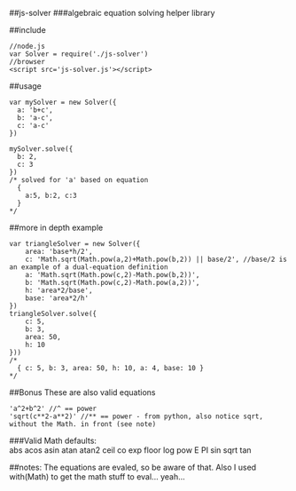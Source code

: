 ##js-solver
###algebraic equation solving helper library

##include
<pre><code>//node.js
var Solver = require('./js-solver')
//browser
&lt;script src='js-solver.js'>&lt;/script>
</code></pre>


##usage
<pre><code>var mySolver = new Solver({
  a: 'b+c',
  b: 'a-c',
  c: 'a-c'
})

mySolver.solve({
  b: 2,
  c: 3
})
/* solved for 'a' based on equation
  {
    a:5, b:2, c:3
  }
*/
</code></pre>

##more in depth example
<pre><code>var triangleSolver = new Solver({
    area: 'base*h/2',
    c: 'Math.sqrt(Math.pow(a,2)+Math.pow(b,2)) || base/2', //base/2 is an example of a dual-equation definition
    a: 'Math.sqrt(Math.pow(c,2)-Math.pow(b,2))',
    b: 'Math.sqrt(Math.pow(c,2)-Math.pow(a,2))',
    h: 'area*2/base',
    base: 'area*2/h'
})
triangleSolver.solve({
    c: 5,
    b: 3,
    area: 50,
    h: 10
}))
/*
  { c: 5, b: 3, area: 50, h: 10, a: 4, base: 10 }
*/
</code></pre>

##Bonus
These are also valid equations
<pre><code>'a^2+b^2' //^ == power
'sqrt(c**2-a**2)' //** == power - from python, also notice sqrt, without the Math. in front (see note)
</code></pre>
###Valid Math defaults:  
abs acos asin atan atan2 ceil co exp floor log pow E PI sin sqrt tan

##notes:
The equations are evaled, so be aware of that. Also I used with(Math) to get the math stuff to eval... yeah...
